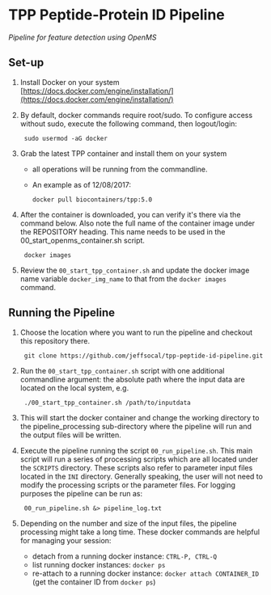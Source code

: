 # TPP Peptide-Protein ID Pipeline

*Pipeline for feature detection using OpenMS*

## Set-up

1. Install Docker on your system
        [https://docs.docker.com/engine/installation/](https://docs.docker.com/engine/installation/)

2. By default, docker commands require root/sudo.  To configure access without sudo, execute the following command, then logout/login:

        sudo usermod -aG docker

3. Grab the latest TPP container and install them on your system    
    - all operations will be running from the commandline.  
    - An example as of 12/08/2017:

          docker pull biocontainers/tpp:5.0


4. After the container is downloaded, you can verify it's there via the command below.  Also note the full name of the container image under the REPOSITORY heading.  This name needs to be used in the 00_start_openms_container.sh script.

        docker images

5. Review the ```00_start_tpp_container.sh``` and update the docker image name variable ```docker_img_name``` to that from the ```docker images``` command.


## Running the Pipeline

1. Choose the location where you want to run the pipeline and checkout this repository there.

        git clone https://github.com/jeffsocal/tpp-peptide-id-pipeline.git

2. Run the ```00_start_tpp_container.sh``` script with one additional commandline argument: the absolute path where the input data are located on the local system, e.g.

        ./00_start_tpp_container.sh /path/to/inputdata

3. This will start the docker container and change the working directory to the pipeline_processing sub-directory where the pipeline will run and the output files will be written.

4. Execute the pipeline running the script ```00_run_pipeline.sh```.  This main script will run a series of processing scripts which are all located under the ```SCRIPTS``` directory.  These scripts also refer to parameter input files located in the ```INI``` directory.  Generally speaking, the user will not need to modify the processing scripts or the parameter files.  For logging purposes the pipeline can be run as:

        00_run_pipeline.sh &> pipeline_log.txt

5. Depending on the number and size of the input files, the pipeline processing might take a long time.  These docker commands are helpful for managing your session:
    * detach from a running docker instance: ```CTRL-P, CTRL-Q```
    * list running docker instances: ```docker ps```
    * re-attach to a running docker instance: ```docker attach CONTAINER_ID``` (get the container ID from ```docker ps```)

